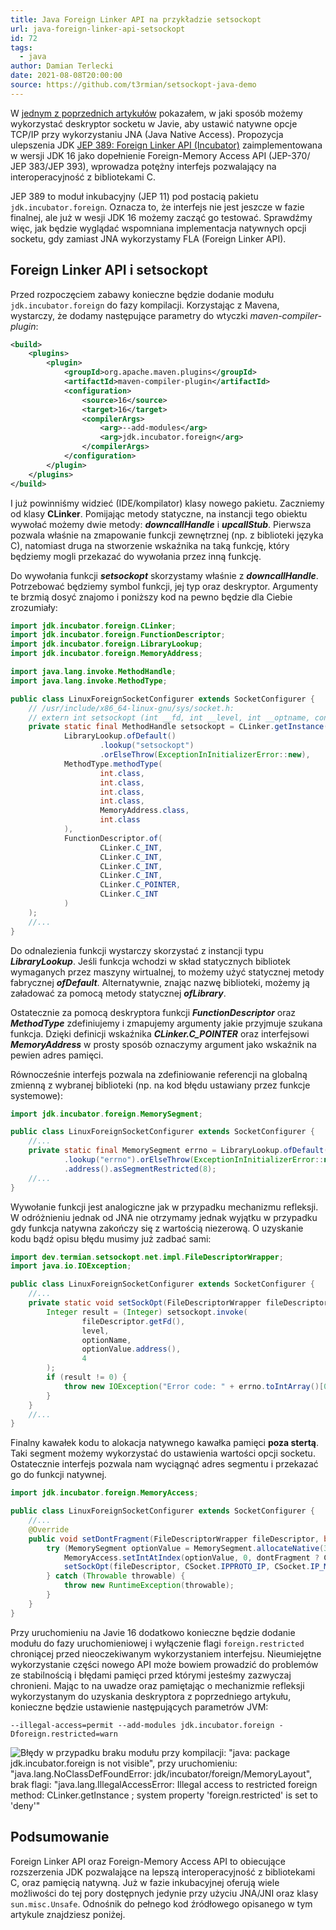 ```yaml
---
title: Java Foreign Linker API na przykładzie setsockopt
url: java-foreign-linker-api-setsockopt
id: 72
tags:
  - java
author: Damian Terlecki
date: 2021-08-08T20:00:00
source: https://github.com/t3rmian/setsockopt-java-demo
---
```


W [jednym z poprzednich artykułów](/pl/posty/java-opcje-natywne-socketu) pokazałem, w jaki sposób możemy wykorzystać deskryptor socketu w Javie, aby ustawić natywne opcje TCP/IP przy wykorzystaniu JNA
(Java Native Access). Propozycja ulepszenia JDK [JEP 389: Foreign Linker API (Incubator)](https://openjdk.java.net/jeps/389) zaimplementowana w wersji
JDK 16 jako dopełnienie Foreign-Memory Access API (JEP-370<wbr>/<wbr>JEP 383<wbr>/<wbr>JEP 393),
wprowadza potężny interfejs pozwalający na interoperacyjność z bibliotekami C.

JEP 389 to moduł inkubacyjny (JEP 11) pod postacią pakietu `jdk.incubator.foreign`. Oznacza to, że interfejs nie jest jeszcze w fazie finalnej, ale już
w wesji JDK 16 możemy zacząć go testować. Sprawdźmy więc, jak będzie wyglądać wspomniana implementacja natywnych opcji socketu, gdy zamiast JNA
wykorzystamy FLA (Foreign Linker API).

## Foreign Linker API i setsockopt

Przed rozpoczęciem zabawy konieczne będzie dodanie modułu `jdk.incubator.foreign` do fazy kompilacji. Korzystając z Mavena,
wystarczy, że dodamy następujące parametry do wtyczki *maven-compiler-plugin*:

```xml
<build>
    <plugins>
        <plugin>
            <groupId>org.apache.maven.plugins</groupId>
            <artifactId>maven-compiler-plugin</artifactId>
            <configuration>
                <source>16</source>
                <target>16</target>
                <compilerArgs>
                    <arg>--add-modules</arg>
                    <arg>jdk.incubator.foreign</arg>
                </compilerArgs>
            </configuration>
        </plugin>
    </plugins>
</build>
```

I już powinniśmy widzieć (IDE/kompilator) klasy nowego pakietu. Zaczniemy od klasy **CLinker**. Pomijając metody statyczne, na instancji tego obiektu
wywołać możemy dwie metody: ***downcallHandle*** i ***upcallStub***. Pierwsza pozwala właśnie na zmapowanie funkcji zewnętrznej (np. z biblioteki języka C),
natomiast druga na stworzenie wskaźnika na taką funkcję, który będziemy mogli przekazać do wywołania przez inną funkcję.

Do wywołania funkcji ***setsockopt*** skorzystamy właśnie z ***downcallHandle***. Potrzebować będziemy symbol funkcji, jej typ oraz deskryptor.
Argumenty te brzmią dosyć znajomo i poniższy kod na pewno będzie dla Ciebie zrozumiały: 

```java
import jdk.incubator.foreign.CLinker;
import jdk.incubator.foreign.FunctionDescriptor;
import jdk.incubator.foreign.LibraryLookup;
import jdk.incubator.foreign.MemoryAddress;

import java.lang.invoke.MethodHandle;
import java.lang.invoke.MethodType;

public class LinuxForeignSocketConfigurer extends SocketConfigurer {
    // /usr/include/x86_64-linux-gnu/sys/socket.h:
    // extern int setsockopt (int __fd, int __level, int __optname, const void *__optval, socklen_t __optlen) __THROW; 
    private static final MethodHandle setsockopt = CLinker.getInstance().downcallHandle(
            LibraryLookup.ofDefault()
                    .lookup("setsockopt")
                    .orElseThrow(ExceptionInInitializerError::new),
            MethodType.methodType(
                    int.class,
                    int.class,
                    int.class,
                    int.class,
                    MemoryAddress.class,
                    int.class
            ),
            FunctionDescriptor.of(
                    CLinker.C_INT,
                    CLinker.C_INT,
                    CLinker.C_INT,
                    CLinker.C_INT,
                    CLinker.C_POINTER,
                    CLinker.C_INT
            )
    );
    //...
}
```

Do odnalezienia funkcji wystarczy skorzystać z instancji typu ***LibraryLookup***. Jeśli funkcja wchodzi w skład statycznych bibliotek
wymaganych przez maszyny wirtualnej, to możemy użyć statycznej metody fabrycznej ***ofDefault***. Alternatywnie, znając nazwę biblioteki, możemy ją załadować
za pomocą metody statycznej ***ofLibrary***.

Ostatecznie za pomocą deskryptora funkcji ***FunctionDescriptor*** oraz ***MethodType*** zdefiniujemy i zmapujemy argumenty jakie przyjmuje
szukana funkcja. Dzięki definicji wskaźnika ***CLinker.C_POINTER*** oraz interfejsowi ***MemoryAddress*** w prosty sposób oznaczymy argument jako
wskaźnik na pewien adres pamięci.

Równocześnie interfejs pozwala na zdefiniowanie referencji na globalną zmienną z wybranej biblioteki (np. na kod błędu ustawiany przez funkcje systemowe):

```java
import jdk.incubator.foreign.MemorySegment;

public class LinuxForeignSocketConfigurer extends SocketConfigurer {
    //...
    private static final MemorySegment errno = LibraryLookup.ofDefault()
            .lookup("errno").orElseThrow(ExceptionInInitializerError::new)
            .address().asSegmentRestricted(8);
    //...
}
```

Wywołanie funkcji jest analogiczne jak w przypadku mechanizmu refleksji. W odróżnieniu jednak od JNA nie otrzymamy jednak wyjątku w przypadku
gdy funkcja natywna zakończy się z wartością niezerową. O uzyskanie kodu bądź opisu błędu musimy już zadbać sami:

```java
import dev.termian.setsockopt.net.impl.FileDescriptorWrapper;
import java.io.IOException;

public class LinuxForeignSocketConfigurer extends SocketConfigurer {
    //...
    private static void setSockOpt(FileDescriptorWrapper fileDescriptor, int level, int optionName, MemorySegment optionValue) throws Throwable {
        Integer result = (Integer) setsockopt.invoke(
                fileDescriptor.getFd(),
                level,
                optionName,
                optionValue.address(),
                4
        );
        if (result != 0) {
            throw new IOException("Error code: " + errno.toIntArray()[0]);
        }
    }
    //...
}
```

Finalny kawałek kodu to alokacja natywnego kawałka pamięci **poza stertą**.
Taki segment możemy wykorzystać do ustawienia wartości opcji socketu.
Ostatecznie interfejs pozwala nam wyciągnąć adres segmentu i przekazać go do funkcji natywnej.

```java
import jdk.incubator.foreign.MemoryAccess;

public class LinuxForeignSocketConfigurer extends SocketConfigurer {
    //...
    @Override
    public void setDontFragment(FileDescriptorWrapper fileDescriptor, boolean dontFragment) {
        try (MemorySegment optionValue = MemorySegment.allocateNative(32)) {
            MemoryAccess.setIntAtIndex(optionValue, 0, dontFragment ? CSocket.IP_PMTUDISC_WANT : CSocket.IP_PMTUDISC_DONT);
            setSockOpt(fileDescriptor, CSocket.IPPROTO_IP, CSocket.IP_MTU_DISCOVER, optionValue);
        } catch (Throwable throwable) {
            throw new RuntimeException(throwable);
        }
    }
}
```

Przy uruchomieniu na Javie 16 dodatkowo konieczne będzie dodanie modułu do fazy uruchomieniowej i wyłączenie flagi `foreign.restricted` chroniącej przed nieoczekiwanym wykorzystaniem interfejsu.
Nieumiejętne wykorzystanie części nowego API może bowiem prowadzić do problemów ze stabilnością i błędami pamięci przed którymi jesteśmy zazwyczaj chronieni.
Mając to na uwadze oraz pamiętając o mechanizmie refleksji wykorzystanym do uzyskania deskryptora z poprzedniego artykułu,
konieczne będzie ustawienie następujących parametrów JVM:
```shell
--illegal-access=permit --add-modules jdk.incubator.foreign -Dforeign.restricted=warn
```

<img src="/img/hq/java-foreign-linker-api.png" alt="Błędy w przypadku braku modułu przy kompilacji: &quot;java: package jdk.incubator.foreign is not visible&quot;, przy uruchomieniu: &quot;java.lang.NoClassDefFoundError: jdk/incubator/foreign/MemoryLayout&quot;, brak flagi: &quot;java.lang.IllegalAccessError: Illegal access to restricted foreign method: CLinker.getInstance ; system property 'foreign.restricted' is set to 'deny'&quot;" title="Foreign Linker API: -Dforeign.restricted=warn">

## Podsumowanie

Foreign Linker API oraz Foreign-Memory Access API to obiecujące rozszerzenia JDK pozwalające na lepszą interoperacyjność
z bibliotekami C, oraz pamięcią natywną. Już w fazie inkubacyjnej oferują wiele możliwości do tej pory dostępnych jedynie
przy użyciu JNA/JNI oraz klasy `sun.misc.Unsafe`. Odnośnik do pełnego kod źródłowego opisanego w tym artykule
znajdziesz poniżej.